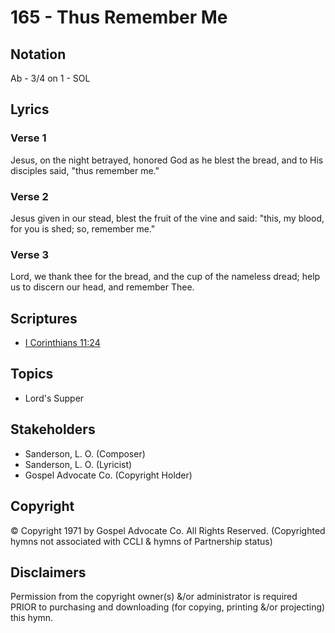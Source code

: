 # 165 - Thus Remember Me

## Notation

Ab - 3/4 on 1 - SOL

## Lyrics

### Verse 1

Jesus, on the night betrayed, honored God as he blest the bread, and to His disciples said, "thus remember me."

### Verse 2

Jesus given in our stead, blest the fruit of the vine and said: "this, my blood, for you is shed; so, remember me."

### Verse 3

Lord, we thank thee for the bread, and the cup of the nameless dread; help us to discern our head, and remember Thee.


## Scriptures

- [I Corinthians 11:24](https://www.biblegateway.com/passage/?search=I%20Corinthians%2011%3A24)

## Topics

- Lord's Supper

## Stakeholders

- Sanderson, L. O. (Composer)
- Sanderson, L. O. (Lyricist)
- Gospel Advocate Co. (Copyright Holder)

## Copyright

© Copyright 1971 by Gospel Advocate Co. All Rights Reserved.
(Copyrighted hymns not associated with CCLI & hymns of Partnership status)

## Disclaimers

Permission from the copyright owner(s) &/or administrator is required PRIOR to purchasing and downloading (for copying, printing &/or projecting) this hymn.

